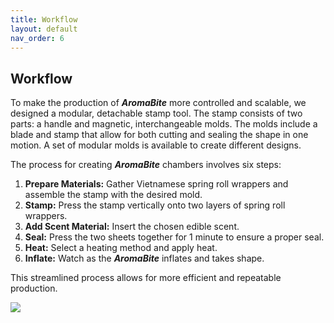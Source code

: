 ```yaml
---
title: Workflow
layout: default
nav_order: 6
---
```


## Workflow

To make the production of **_AromaBite_** more controlled and scalable, we designed a modular, detachable stamp tool. The stamp consists of two parts: a handle and magnetic, interchangeable molds. The molds include a blade and stamp that allow for both cutting and sealing the shape in one motion. A set of modular molds is available to create different designs.

The process for creating **_AromaBite_** chambers involves six steps:

1. **Prepare Materials:** Gather Vietnamese spring roll wrappers and assemble the stamp with the desired mold.
2. **Stamp:** Press the stamp vertically onto two layers of spring roll wrappers.
3. **Add Scent Material:** Insert the chosen edible scent.
4. **Seal:** Press the two sheets together for 1 minute to ensure a proper seal.
5. **Heat:** Select a heating method and apply heat.
6. **Inflate:** Watch as the **_AromaBite_** inflates and takes shape.

This streamlined process allows for more efficient and repeatable production.

![](workflow-updated.png)